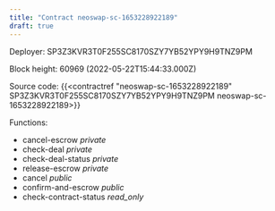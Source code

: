 ```yaml
---
title: "Contract neoswap-sc-1653228922189"
draft: true
---
```

Deployer: SP3Z3KVR3T0F255SC8170SZY7YB52YPY9H9TNZ9PM


 



Block height: 60969 (2022-05-22T15:44:33.000Z)

Source code: {{<contractref "neoswap-sc-1653228922189" SP3Z3KVR3T0F255SC8170SZY7YB52YPY9H9TNZ9PM neoswap-sc-1653228922189>}}

Functions:

* cancel-escrow _private_
* check-deal _private_
* check-deal-status _private_
* release-escrow _private_
* cancel _public_
* confirm-and-escrow _public_
* check-contract-status _read_only_
